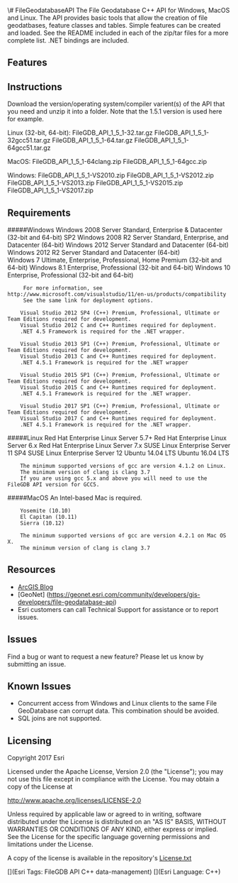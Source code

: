 \\# FileGeodatabaseAPI
The File Geodatabase C++ API for Windows, MacOS and Linux. The API provides basic tools that allow the creation of file geodatbases, feature classes and tables. Simple features can be created and loaded. See the README included in each of the zip/tar files for a more complete list. .NET bindings are included.

## Features

## Instructions
Download the version/operating system/compiler varient(s) of the API that you need and unzip it into a folder. Note that the 1.5.1 version is used here for example.

Linux (32-bit, 64-bit):
FileGDB_API_1_5_1-32.tar.gz
FileGDB_API_1_5_1-32gcc51.tar.gz
FileGDB_API_1_5_1-64.tar.gz
FileGDB_API_1_5_1-64gcc51.tar.gz

MacOS:
FileGDB_API_1_5_1-64clang.zip
FileGDB_API_1_5_1-64gcc.zip

Windows:
FileGDB_API_1_5_1-VS2010.zip
FileGDB_API_1_5_1-VS2012.zip
FileGDB_API_1_5_1-VS2013.zip
FileGDB_API_1_5_1-VS2015.zip
FileGDB_API_1_5_1-VS2017.zip

## Requirements

#####Windows
        Windows 2008 Server Standard, Enterprise & Datacenter (32-bit and 64-bit) SP2
        Windows 2008 R2 Server Standard, Enterprise, and Datacenter (64-bit)
        Windows 2012 Server Standard and Datacenter (64-bit)  
        Windows 2012 R2 Server Standard and Datacenter (64-bit)  	 
        Windows 7 Ultimate, Enterprise, Professional, Home Premium (32-bit and 64-bit)
        Windows 8.1 Enterprise, Professional  (32-bit and 64-bit)
        Windows 10 Enterprise, Professional (32-bit and 64-bit)  

         For more information, see http://www.microsoft.com/visualstudio/11/en-us/products/compatibility
         See the same link for deployment options.
		
		Visual Studio 2012 SP4 (C++) Premium, Professional, Ultimate or Team Editions required for development.
        Visual Studio 2012 C and C++ Runtimes required for deployment.
        .NET 4.5 Framework is required for the .NET wrapper.
		
		Visual Studio 2013 SP1 (C++) Premium, Professional, Ultimate or Team Editions required for development.
        Visual Studio 2013 C and C++ Runtimes required for deployment.
        .NET 4.5.1 Framework is required for the .NET wrapper
		
		Visual Studio 2015 SP1 (C++) Premium, Professional, Ultimate or Team Editions required for development.
        Visual Studio 2015 C and C++ Runtimes required for deployment.
        .NET 4.5.1 Framework is required for the .NET wrapper.
		
		Visual Studio 2017 SP1 (C++) Premium, Professional, Ultimate or Team Editions required for development.
        Visual Studio 2017 C and C++ Runtimes required for deployment.
        .NET 4.5.1 Framework is required for the .NET wrapper.
		 
#####Linux
        Red Hat Enterprise Linux Server 5.7+
        Red Hat Enterprise Linux Server 6.x
        Red Hat Enterprise Linux Server 7.x
        SUSE Linux Enterprise Server 11 SP4
        SUSE Linux Enterprise Server 12
        Ubuntu 14.04 LTS
        Ubuntu 16.04 LTS
		
		The minimum supported versions of gcc are version 4.1.2 on Linux.
        The minimum version of clang is clang 3.7
        If you are using gcc 5.x and above you will need to use the FileGDB API version for GCC5.
		
#####MacOS
		An Intel-based Mac is required.
		
        Yosemite (10.10)
        El Capitan (10.11)
        Sierra (10.12)
		
		The minimum supported versions of gcc are version 4.2.1 on Mac OS X.
        The minimum version of clang is clang 3.7

## Resources
* [ArcGIS Blog](http://blogs.esri.com/esri/arcgis/)
* [GeoNet] (https://geonet.esri.com/community/developers/gis-developers/file-geodatabase-api)
* Esri customers can call Technical Support for assistance or to report issues.

## Issues

Find a bug or want to request a new feature?  Please let us know by submitting an issue.

##  Known Issues 
* Concurrent access from Windows and Linux clients to the same File GeoDatabase can corrupt data. This combination should be avoided.
* SQL joins are not supported.


## Licensing
Copyright 2017 Esri

Licensed under the Apache License, Version 2.0 (the "License");
you may not use this file except in compliance with the License.
You may obtain a copy of the License at

   http://www.apache.org/licenses/LICENSE-2.0

Unless required by applicable law or agreed to in writing, software
distributed under the License is distributed on an "AS IS" BASIS,
WITHOUT WARRANTIES OR CONDITIONS OF ANY KIND, either express or implied.
See the License for the specific language governing permissions and
limitations under the License.

A copy of the license is available in the repository's [License.txt](License.txt)

[](Esri Tags: FileGDB API C++ data-management)
[](Esri Language: C++)​
